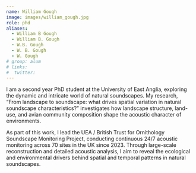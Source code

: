 ```yaml
---
name: William Gough
image: images/william_gough.jpg
role: phd
aliases:
  - William B Gough
  - William B. Gough
  - W.B. Gough
  - W. B. Gough
  - W. Gough
# group: alum
# links:
#  twitter: 
---
```


I am a second year PhD student at the University of East Anglia, exploring the dynamic and intricate world of natural soundscapes. My research, “From landscape to soundscape: what drives spatial variation in natural soundscape characteristics?” investigates how landscape structure, land-use, and avian community composition shape the acoustic character of environments.

As part of this work, I lead the UEA / British Trust for Ornithology Soundscape Monitoring Project, conducting continuous 24/7 acoustic monitoring across 70 sites in the UK since 2023. Through large-scale reconstruction and detailed acoustic analysis, I aim to reveal the ecological and environmental drivers behind spatial and temporal patterns in natural soundscapes.